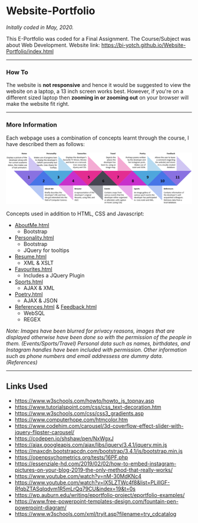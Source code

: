 # Website-Portfolio
*Initally coded in May, 2020.*

This E-Portfolio was coded for a Final Assignment. The Course/Subject was about Web Development. Website link: https://bi-yotch.github.io/Website-Portfolio/index.html

---
### How To
The website is **not responsive** and hence it would be suggested to view the website on a laptop, a 13 inch screen works best. However, if you're on a different sized laptop then **zooming in or zooming out** on your browser will make the website fit right.

---
### More Information
Each webpage uses a combination of concepts learnt through the course, I have described them as follows:

![](https://github.com/bi-yotch/Website-Portfolio/blob/main/image.png)

Concepts used in addition to HTML, CSS and Javascript:

* [AboutMe.html](https://bi-yotch.github.io/Website-Portfolio/aboutMe.html)
   * Bootstrap
* [Personality.html](https://bi-yotch.github.io/Website-Portfolio/personality.html)
   * Bootstrap
   * JQuery for tooltips
* [Resume.html](https://bi-yotch.github.io/Website-Portfolio/resume.html)
   * XML & XSLT
* [Favourites.html](https://bi-yotch.github.io/Website-Portfolio/favourites.html)
   * Includes a JQuery Plugin
* [Sports.html](https://bi-yotch.github.io/Website-Portfolio/sports.html)
   * AJAX & XML
* [Poetry.html](https://bi-yotch.github.io/Website-Portfolio/poetry.html)
   * AJAX & JSON
* [References.html](https://bi-yotch.github.io/Website-Portfolio/references.html) & [Feedback.html](https://bi-yotch.github.io/Website-Portfolio/feedback.html)
   * WebSQL
   * REGEX

*Note: Images have been blurred for privacy reasons, images that are displayed otherwise have been done so with the permission of the people in them. (Events/Sports/Travel) Personal data such as names, birthdates, and Instagram handles have been included with permission. Other information such as phone numbers and email addressess are dummy data. (References)*

---
## Links Used

* https://www.w3schools.com/howto/howto_js_topnav.asp
* https://www.tutorialspoint.com/css/css_text-decoration.htm
* https://www.w3schools.com/css/css3_gradients.asp
* https://www.computerhope.com/htmcolor.htm
* https://www.codehim.com/carousel/3d-coverflow-effect-slider-with-jquery-flipster-carousel/
* https://codepen.io/shshaw/pen/NxWgxJ
* https://ajax.googleapis.com/ajax/libs/jquery/3.4.1/jquery.min.js
* https://maxcdn.bootstrapcdn.com/bootstrap/3.4.1/js/bootstrap.min.js 
* https://openpsychometrics.org/tests/16PF.php
* https://essenziale-hd.com/2019/02/02/how-to-embed-instagram-pictures-on-your-blog-2019-the-only-method-that-really-works/
* https://www.youtube.com/watch?v=nM-30MdKNc4
* https://www.youtube.com/watch?v=lX5LZTWc4f8&list=PLillGF-RfqbZTASqIqdvm1R5mLrQq79CU&index=19&t=0s
* https://wp.auburn.edu/writing/eportfolio-project/eportfolio-examples/
* https://www.free-powerpoint-templates-design.com/fountain-pen-powerpoint-diagram/
* https://www.w3schools.com/xml/tryit.asp?filename=try_cdcatalog

